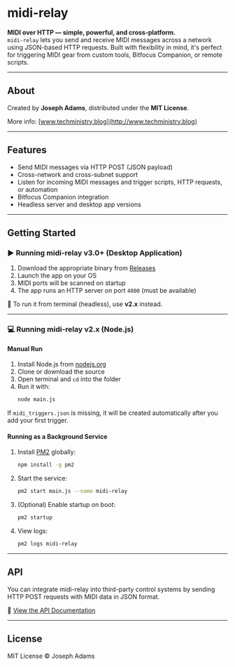 # midi-relay

**MIDI over HTTP — simple, powerful, and cross-platform.**  
`midi-relay` lets you send and receive MIDI messages across a network using JSON-based HTTP requests. Built with flexibility in mind, it's perfect for triggering MIDI gear from custom tools, Bitfocus Companion, or remote scripts.

---

## About

Created by **Joseph Adams**, distributed under the **MIT License**.  

More info: [www.techministry.blog](http://www.techministry.blog)

---

## Features

- Send MIDI messages via HTTP POST (JSON payload)
- Cross-network and cross-subnet support
- Listen for incoming MIDI messages and trigger scripts, HTTP requests, or automation
- Bitfocus Companion integration
- Headless server and desktop app versions

---

## Getting Started

### ▶️ Running midi-relay v3.0+ (Desktop Application)

1. Download the appropriate binary from [Releases](https://github.com/josephdadams/midi-relay/releases)
2. Launch the app on your OS
3. MIDI ports will be scanned on startup
4. The app runs an HTTP server on port `4000` (must be available)

📝 To run it from terminal (headless), use **v2.x** instead.

---

### 💻 Running midi-relay v2.x (Node.js)

#### Manual Run

1. Install Node.js from [nodejs.org](https://nodejs.org/en/download/)
2. Clone or download the source
3. Open terminal and `cd` into the folder
4. Run it with:
   ```bash
   node main.js
   ```

If `midi_triggers.json` is missing, it will be created automatically after you add your first trigger.

#### Running as a Background Service

1. Install [PM2](https://pm2.keymetrics.io/) globally:
   ```bash
   npm install -g pm2
   ```
2. Start the service:
   ```bash
   pm2 start main.js --name midi-relay
   ```
3. (Optional) Enable startup on boot:
   ```bash
   pm2 startup
   ```
4. View logs:
   ```bash
   pm2 logs midi-relay
   ```

---

## API

You can integrate midi-relay into third-party control systems by sending HTTP POST requests with MIDI data in JSON format.

📘 [View the API Documentation](./api.md)

---

## License

MIT License © Joseph Adams
